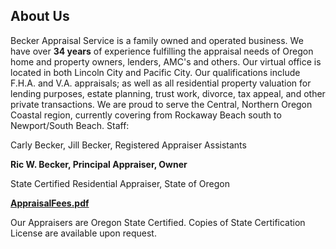 ## About Us

Becker Appraisal Service is a family owned and operated business. We have over **34 years** of experience fulfilling the appraisal needs of Oregon home and property owners, lenders, AMC's and others. Our virtual office is located in both Lincoln City and Pacific City. Our qualifications include F.H.A. and V.A. appraisals; as well as all residential property valuation for lending purposes, estate planning, trust work, divorce, tax appeal, and other private transactions. We are proud to serve the Central, Northern Oregon Coastal region, currently covering from Rockaway Beach south to Newport/South Beach.
Staff:

Carly Becker, Jill Becker, Registered Appraiser Assistants

**Ric W. Becker, Principal Appraiser, Owner**

State Certified Residential Appraiser, State of Oregon

**[AppraisalFees.pdf](img/appraisalfees.pdf)**

Our Appraisers are Oregon State Certified. Copies of State Certification License are available upon request.